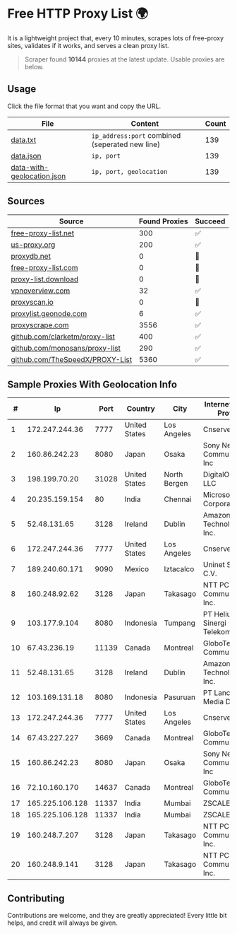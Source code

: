 
# Free HTTP Proxy List 🌍

It is a lightweight project that, every 10 minutes, scrapes lots of free-proxy sites, validates if it works, and serves a clean proxy list.


> Scraper found **10144** proxies at the latest update. Usable proxies are below.

## Usage

Click the file format that you want and copy the URL.


|File|Content|Count|
|----|-------|-----|
|[data.txt](https://raw.githubusercontent.com/themiralay/Proxy-List-World/master/data.txt)|`ip_address:port` combined (seperated new line)|139|
|[data.json](https://raw.githubusercontent.com/themiralay/Proxy-List-World/master/data.json)|`ip, port`|139|
|[data-with-geolocation.json](https://raw.githubusercontent.com/themiralay/Proxy-List-World/master/data-with-geolocation.json)|`ip, port, geolocation`|139|

## Sources

|Source|Found Proxies|Succeed|
|------|-------------|-------|
|[free-proxy-list.net](https://free-proxy-list.net)|300|✅|
|[us-proxy.org](https://www.us-proxy.org)|200|✅|
|[proxydb.net](http://proxydb.net)|0|🚫|
|[free-proxy-list.com](https://free-proxy-list.com/?page=&port=&type%5B%5D=http&type%5B%5D=https&up_time=0&search=Search)|0|🚫|
|[proxy-list.download](https://www.proxy-list.download/HTTP)|0|🚫|
|[vpnoverview.com](https://vpnoverview.com/privacy/anonymous-browsing/free-proxy-servers)|32|✅|
|[proxyscan.io](https://www.proxyscan.io)|0|🚫|
|[proxylist.geonode.com](https://proxylist.geonode.com/api/proxy-list?limit=300&page=1&sort_by=lastChecked&sort_type=desc&protocols=http,https)|6|✅|
|[proxyscrape.com](https://api.proxyscrape.com/v2/?request=displayproxies&protocol=http&timeout=10000&country=all&ssl=all&anonymity=all)|3556|✅|
|[github.com/clarketm/proxy-list](https://raw.githubusercontent.com/clarketm/proxy-list/master/proxy-list-raw.txt)|400|✅|
|[github.com/monosans/proxy-list](https://raw.githubusercontent.com/monosans/proxy-list/main/proxies/http.txt)|290|✅|
|[github.com/TheSpeedX/PROXY-List](https://raw.githubusercontent.com/TheSpeedX/PROXY-List/master/http.txt)|5360|✅|


## Sample Proxies With Geolocation Info

|#|Ip|Port|Country|City|Internet Service Provider|
|-|--|----|-------|----|-------------------------|
|1|172.247.244.36|7777|United States|Los Angeles|Cnservers LLC|
|2|160.86.242.23|8080|Japan|Osaka|Sony Network Communications Inc|
|3|198.199.70.20|31028|United States|North Bergen|DigitalOcean, LLC|
|4|20.235.159.154|80|India|Chennai|Microsoft Corporation|
|5|52.48.131.65|3128|Ireland|Dublin|Amazon Technologies Inc.|
|6|172.247.244.36|7777|United States|Los Angeles|Cnservers LLC|
|7|189.240.60.171|9090|Mexico|Iztacalco|Uninet S.A. de C.V.|
|8|160.248.92.62|3128|Japan|Takasago|NTT PC Communications, Inc.|
|9|103.177.9.104|8080|Indonesia|Tumpang|PT Helium Sinergi Telekomunikasi|
|10|67.43.236.19|11139|Canada|Montreal|GloboTech Communications|
|11|52.48.131.65|3128|Ireland|Dublin|Amazon Technologies Inc.|
|12|103.169.131.18|8080|Indonesia|Pasuruan|PT Lancar Artha Media Data|
|13|172.247.244.36|7777|United States|Los Angeles|Cnservers LLC|
|14|67.43.227.227|3669|Canada|Montreal|GloboTech Communications|
|15|160.86.242.23|8080|Japan|Osaka|Sony Network Communications Inc|
|16|72.10.160.170|14637|Canada|Montreal|GloboTech Communications|
|17|165.225.106.128|11337|India|Mumbai|ZSCALER, INC.|
|18|165.225.106.128|11337|India|Mumbai|ZSCALER, INC.|
|19|160.248.7.207|3128|Japan|Takasago|NTT PC Communications, Inc.|
|20|160.248.9.141|3128|Japan|Takasago|NTT PC Communications, Inc.|



## Contributing

Contributions are welcome, and they are greatly appreciated! Every
little bit helps, and credit will always be given.

